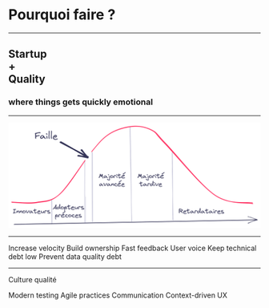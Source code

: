 # Pourquoi faire **?**

---
<style scoped>
section {
    text-align: center
}
</style>

## Startup<br/>**+**<br/>Quality

### where things gets quickly emotional

---

![bg center contain](./images/04/crossing_the_chasm_fr.png)

<!--
Les adopteurs précoces sont des fondus de technologie recherchant un changement radical,
alors que la majorité avancée veut une « amélioration de la productivité ».
Le second groupe veut un produit fini,
alors que le premier accepte les imperfections et
possède les compétences techniques pour voir immédiatement les avantages.
-->

---

Increase velocity
Build ownership
Fast feedback
User voice
Keep technical debt low
Prevent data quality debt

---

Culture qualité

Modern testing
Agile practices
Communication
Context-driven
UX
